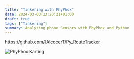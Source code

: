 ```yaml
---
title: "Tinkering with PhyPhox"
date: 2024-03-03T23:20:21+01:00
draft: true
tags: ["Tinkering"]
summary: Analyzing phone Sensors with PhyPhox and Python
---
```



https://github.com/JAlcocerT/Py_RouteTracker


![PhyPhox Karting](/blog_img/IMG_20240302_132540.jpg)
